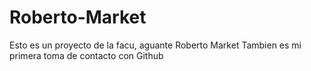 # Roberto-Market
Esto es un proyecto de la facu, aguante Roberto Market
Tambien es mi primera toma de contacto con Github
